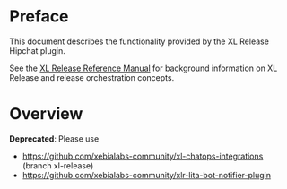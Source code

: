 # Preface #

This document describes the functionality provided by the XL Release Hipchat plugin.

See the [XL Release Reference Manual](https://docs.xebialabs.com/xl-release/4.5.x/reference_manual.html) for background information on XL Release and release orchestration concepts.

# Overview #

**Deprecated**: Please use
+ https://github.com/xebialabs-community/xl-chatops-integrations (branch xl-release)
+ https://github.com/xebialabs-community/xlr-lita-bot-notifier-plugin
